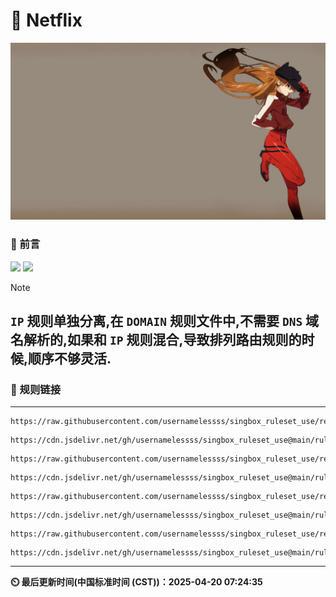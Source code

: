 
# 🧸 Netflix
![](https://raw.githubusercontent.com/usernamelessss/picture-bed/main/images/202504042256831.jpg)
### 📣 前言
![](https://shields.io/badge/-移除重复规则-ff69b4) ![](https://shields.io/badge/-IP&nbsp;规则单独存放不与&nbsp;DOMAIN&nbsp;等混合-green)
> [!NOTE]
**`IP` 规则单独分离,在 `DOMAIN` 规则文件中,不需要 `DNS` 域名解析的,如果和 `IP` 规则混合,导致排列路由规则的时候,顺序不够灵活.**
---

###  🔗 规则链接
---

```url
https://raw.githubusercontent.com/usernamelessss/singbox_ruleset_use/refs/heads/main/rule/Netflix/Netflix_IP.json
```

```url
https://cdn.jsdelivr.net/gh/usernamelessss/singbox_ruleset_use@main/rule/Netflix/Netflix_IP.json
```

```url
https://raw.githubusercontent.com/usernamelessss/singbox_ruleset_use/refs/heads/main/rule/Netflix/Netflix_IP.srs
```

```url
https://cdn.jsdelivr.net/gh/usernamelessss/singbox_ruleset_use@main/rule/Netflix/Netflix_IP.srs
```

```url
https://raw.githubusercontent.com/usernamelessss/singbox_ruleset_use/refs/heads/main/rule/Netflix/Netflix_No_IP.json
```

```url
https://cdn.jsdelivr.net/gh/usernamelessss/singbox_ruleset_use@main/rule/Netflix/Netflix_No_IP.json
```

```url
https://raw.githubusercontent.com/usernamelessss/singbox_ruleset_use/refs/heads/main/rule/Netflix/Netflix_No_IP.srs
```

```url
https://cdn.jsdelivr.net/gh/usernamelessss/singbox_ruleset_use@main/rule/Netflix/Netflix_No_IP.srs
```

---
**⏲️ 最后更新时间(中国标准时间 (CST))：2025-04-20 07:24:35**